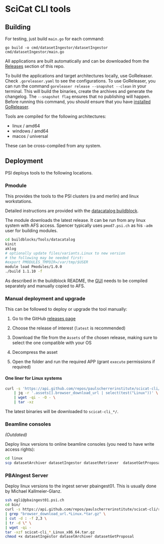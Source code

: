 # SciCat CLI tools

## Building

For testing, just build `main.go` for each command:

```
go build -o cmd/datasetIngestor/datasetIngestor cmd/datasetIngestor/main.go
```

All applications are built automatically and can be downloaded from the [Releases](https://github.com/paulscherrerinstitute/scicat-cli/releases) section of this repo.

To build the applications and target architectures locally, use GoReleaser. Check `.goreleaser.yaml` to see the configurations.
To use GoReleaser, you can run the command `goreleaser release --snapshot --clean` in your terminal. This will build the binaries, create the archives and generate the changelog. The `--snapshot flag` ensures that no publishing will happen.
Before running this command, you should ensure that you have [installed GoReleaser](https://goreleaser.com/install/).

Tools are compiled for the following architectures:

- linux / amd64
- windows / amd64
- macos / universal

These can be cross-compiled from any system.

## Deployment

PSI deploys tools to the following locations.

### Pmodule

This provides the tools to the PSI clusters (ra and merlin) and linux workstations.

Detailed instructions are provided with the [datacatalog
buildblock](https://gitlab.psi.ch/Pmodules/buildblocks/-/tree/master/Tools/datacatalog).

The module downloads the latest release. It can be run from any linux system with AFS
access. Spencer typically uses `pmod7.psi.ch` as his `-adm` user for building modules.

```bash
cd buildblocks/Tools/datacatalog
kinit
aklog
# optionally update files/variants.Linux to new version
# the following may be needed first:
#export PMODULES_TMPDIR=/var/tmp/$USER
module load Pmodules/1.0.0
./build 1.1.10 -f
```

As described in the buildblock README, the
[GUI](https://git.psi.ch/MELANIE/rollout/-/tree/master/Software/00-General/SciCatArchiverGUI)
needs to be compiled separately and manually copied to AFS.

### Manual deployment and upgrade

This can be followed to deploy or upgrade the tool manually:

1. Go to the GitHub [releases page](https://github.com/paulscherrerinstitute/scicat-cli/releases)

2. Choose the release of interest (`latest` is recommended)

3. Download the file from the `Assets` of the chosen release, making sure to select the one compatible with your OS

4. Decompress the asset

5. Open the folder and run the required APP (grant `execute` permissions if required)

#### One liner for Linux systems

```bash
curl -s 'https://api.github.com/repos/paulscherrerinstitute/scicat-cli/releases/latest' \
    | jq -r '.assets[].browser_download_url | select(test("Linux"))' \
    | wget -qi - -O - \
    | tar -xz
```

The latest binaries will be downloaded to `scicat-cli_*/`.

### Beamline consoles

*(Outdated)*

Deploy linux versions to online beamline consoles (you need to have write access rights):

```bash
cd linux
scp datasetArchiver datasetIngestor datasetRetriever  datasetGetProposal datasetCleaner SciCat egli@gfa-lc.psi.ch:/work/sls/bin/
```

### PBAIngest Server

Deploy linux versions to the ingest server pbaingest01. This is usually done by Michael
Kallmeier-Glanz.

```bash
ssh egli@pbaingest01.psi.ch
cd bin/
curl -s https://api.github.com/repos/paulscherrerinstitute/scicat-cli/releases/latest \
| grep "browser_download_url.*Linux.*tar.gz" \
| cut -d : -f 2,3 \
| tr -d \" \
| wget -qi -
tar -xzf scicat-cli_*_Linux_x86_64.tar.gz
chmod +x datasetIngestor datasetArchiver datasetGetProposal
```
